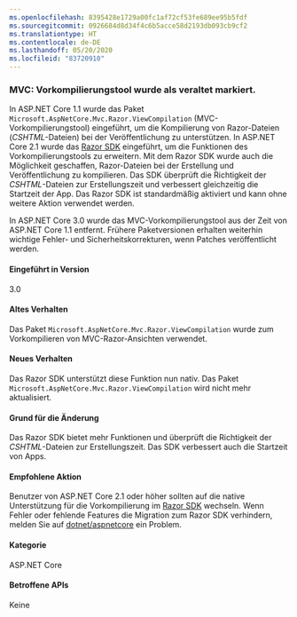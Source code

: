 ```yaml
---
ms.openlocfilehash: 8395428e1729a00fc1af72cf53fe689ee95b5fdf
ms.sourcegitcommit: 0926684d8d34f4c6b5acce58d2193db093cb9cf2
ms.translationtype: HT
ms.contentlocale: de-DE
ms.lasthandoff: 05/20/2020
ms.locfileid: "83720910"
---
```

### <a name="mvc-precompilation-tool-deprecated"></a>MVC: Vorkompilierungstool wurde als veraltet markiert.

In ASP.NET Core 1.1 wurde das Paket `Microsoft.AspNetCore.Mvc.Razor.ViewCompilation` (MVC-Vorkompilierungstool) eingeführt, um die Kompilierung von Razor-Dateien (*CSHTML*-Dateien) bei der Veröffentlichung zu unterstützen. In ASP.NET Core 2.1 wurde das [Razor SDK](/aspnet/core/razor-pages/sdk?view=aspnetcore-2.1) eingeführt, um die Funktionen des Vorkompilierungstools zu erweitern. Mit dem Razor SDK wurde auch die Möglichkeit geschaffen, Razor-Dateien bei der Erstellung und Veröffentlichung zu kompilieren. Das SDK überprüft die Richtigkeit der *CSHTML*-Dateien zur Erstellungszeit und verbessert gleichzeitig die Startzeit der App. Das Razor SDK ist standardmäßig aktiviert und kann ohne weitere Aktion verwendet werden.

In ASP.NET Core 3.0 wurde das MVC-Vorkompilierungstool aus der Zeit von ASP.NET Core 1.1 entfernt. Frühere Paketversionen erhalten weiterhin wichtige Fehler- und Sicherheitskorrekturen, wenn Patches veröffentlicht werden.

#### <a name="version-introduced"></a>Eingeführt in Version

3.0

#### <a name="old-behavior"></a>Altes Verhalten

Das Paket `Microsoft.AspNetCore.Mvc.Razor.ViewCompilation` wurde zum Vorkompilieren von MVC-Razor-Ansichten verwendet.

#### <a name="new-behavior"></a>Neues Verhalten

Das Razor SDK unterstützt diese Funktion nun nativ. Das Paket `Microsoft.AspNetCore.Mvc.Razor.ViewCompilation` wird nicht mehr aktualisiert.

#### <a name="reason-for-change"></a>Grund für die Änderung

Das Razor SDK bietet mehr Funktionen und überprüft die Richtigkeit der *CSHTML*-Dateien zur Erstellungszeit. Das SDK verbessert auch die Startzeit von Apps.

#### <a name="recommended-action"></a>Empfohlene Aktion

Benutzer von ASP.NET Core 2.1 oder höher sollten auf die native Unterstützung für die Vorkompilierung im [Razor SDK](/aspnet/core/razor-pages/sdk?view=aspnetcore-3.0) wechseln. Wenn Fehler oder fehlende Features die Migration zum Razor SDK verhindern, melden Sie auf [dotnet/aspnetcore](https://github.com/dotnet/aspnetcore/issues) ein Problem.

#### <a name="category"></a>Kategorie

ASP.NET Core

#### <a name="affected-apis"></a>Betroffene APIs

Keine

<!-- 

#### Affected APIs

Not detectable via API analysis

-->
